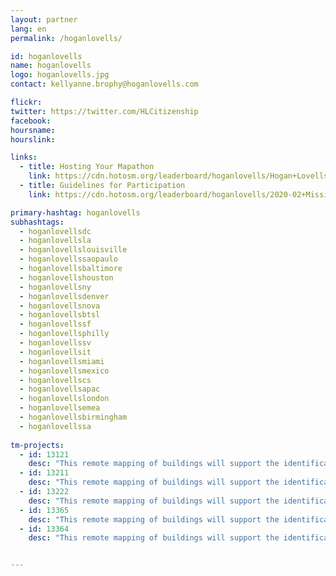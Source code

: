 ```yaml
---
layout: partner
lang: en
permalink: /hoganlovells/

id: hoganlovells
name: hoganlovells
logo: hoganlovells.jpg
contact: kellyanne.brophy@hoganlovells.com

flickr: 
twitter: https://twitter.com/HLCitizenship
facebook: 
hoursname:
hourslink:

links:
  - title: Hosting Your Mapathon
    link: https://cdn.hotosm.org/leaderboard/hoganlovells/Hogan+Lovells+TM4+Mapping+Materials.zip
  - title: Guidelines for Participation
    link: https://cdn.hotosm.org/leaderboard/hoganlovells/2020-02+Missing+Maps+Guidelines.pdf

primary-hashtag: hoganlovells
subhashtags:
  - hoganlovellsdc
  - hoganlovellsla
  - hoganlovellslouisville
  - hoganlovellssaopaulo
  - hoganlovellsbaltimore
  - hoganlovellshouston
  - hoganlovellsny
  - hoganlovellsdenver
  - hoganlovellsnova
  - hoganlovellsbtsl
  - hoganlovellssf
  - hoganlovellsphilly
  - hoganlovellssv
  - hoganlovellsit
  - hoganlovellsmiami
  - hoganlovellsmexico
  - hoganlovellscs
  - hoganlovellsapac
  - hoganlovellslondon
  - hoganlovellsemea
  - hoganlovellsbirmingham
  - hoganlovellssa
  
tm-projects:
  - id: 13121
    desc: "This remote mapping of buildings will support the identification and characterization of settlements, as well as the implementation of planned activities and largely the generation of data for humanitarian activities."
  - id: 13211
    desc: "This remote mapping of buildings will support the identification and characterization of settlements, as well as the implementation of planned activities and largely the generation of data for humanitarian activities."
  - id: 13222
    desc: "This remote mapping of buildings will support the identification and characterization of settlements, as well as the implementation of planned activities and largely the generation of data for humanitarian activities."
  - id: 13365
    desc: "This remote mapping of buildings will support the identification and characterization of settlements, as well as the implementation of planned activities and largely the generation of data for humanitarian activities."
  - id: 13364
    desc: "This remote mapping of buildings will support the identification and characterization of settlements, as well as the implementation of planned activities and largely the generation of data for humanitarian activities." 


---
```

